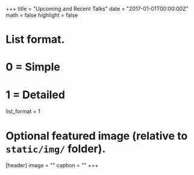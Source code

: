 +++
title = "Upcoming and Recent Talks"
date = "2017-01-01T00:00:00Z"
math = false
highlight = false

# List format.
#   0 = Simple
#   1 = Detailed
list_format = 1

# Optional featured image (relative to `static/img/` folder).
[header]
image = ""
caption = ""
+++
